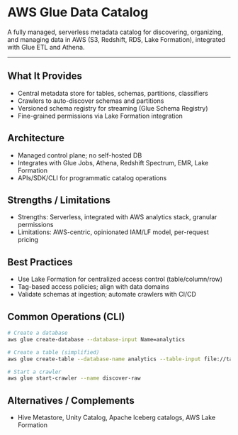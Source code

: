 # AWS Glue Data Catalog

A fully managed, serverless metadata catalog for discovering, organizing, and managing data in AWS (S3, Redshift, RDS, Lake Formation), integrated with Glue ETL and Athena.

---

## What It Provides
- Central metadata store for tables, schemas, partitions, classifiers
- Crawlers to auto-discover schemas and partitions
- Versioned schema registry for streaming (Glue Schema Registry)
- Fine-grained permissions via Lake Formation integration

## Architecture
- Managed control plane; no self-hosted DB
- Integrates with Glue Jobs, Athena, Redshift Spectrum, EMR, Lake Formation
- APIs/SDK/CLI for programmatic catalog operations

## Strengths / Limitations
- Strengths: Serverless, integrated with AWS analytics stack, granular permissions
- Limitations: AWS-centric, opinionated IAM/LF model, per-request pricing

## Best Practices
- Use Lake Formation for centralized access control (table/column/row)
- Tag-based access policies; align with data domains
- Validate schemas at ingestion; automate crawlers with CI/CD

## Common Operations (CLI)
```bash
# Create a database
aws glue create-database --database-input Name=analytics

# Create a table (simplified)
aws glue create-table --database-name analytics --table-input file://table.json

# Start a crawler
aws glue start-crawler --name discover-raw
```

## Alternatives / Complements
- Hive Metastore, Unity Catalog, Apache Iceberg catalogs, AWS Lake Formation
